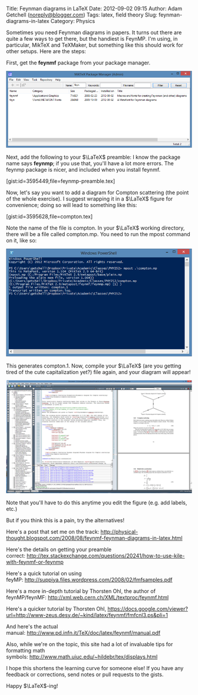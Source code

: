 Title: Feynman diagrams in LaTeX
Date: 2012-09-02 09:15
Author: Adam Getchell (noreply@blogger.com)
Tags: latex, field theory
Slug: feynman-diagrams-in-latex
Category: Physics

Sometimes you need Feynman diagrams in papers. It turns out there are
quite a few ways to get there, but the handiest is FeynMP. I'm using, in
particular, MikTeX and TeXMaker, but something like this should work for
other setups. Here are the steps:  

First, get the **feynmf** package from your package manager.

![MiKTeX](images/MiKTeX.PNG)

Next, add the following to your $\LaTeX$ preamble: I know the package
name says **feynmp**; if you use that, you'll have a lot more errors.
The feynmp package is nicer, and included when you install feynmf.

[gist:id=3595449,file=feynmp-preamble.tex]  

Now, let's say you want to add a diagram for Compton scattering (the
point of the whole exercise). I suggest wrapping it in a $\LaTeX$
figure for convenience; doing so will lead to something like this:

[gist:id=3595628,file=compton.tex]

Note the name of the file is compton. In your $\LaTeX$ working directory,
there will be a file called compton.mp. You need to run the mpost
command on it, like so:  

![mpost](images/mpost.PNG)


This generates compton.1. Now, compile your $\LaTeX$ (are you getting
tired of the cute capitalization yet?) file again, and your diagram will
appear!

![Texmaker](images/Texmaker.PNG)

Note that you'll have to do this anytime you edit the figure (e.g. add
labels, etc.)  

But if you think this is a pain, try the alternatives!  

Here's a post that set me on the
track: <http://physical-thought.blogspot.com/2008/08/feynmf-feynman-diagrams-in-latex.html>  

Here's the details on getting your preamble
correct: <http://tex.stackexchange.com/questions/20241/how-to-use-kile-with-feynmf-or-feynmp>  

Here's a quick tutorial on using
feyMP: <http://suppiya.files.wordpress.com/2008/02/fmfsamples.pdf>  

Here's a more in-depth tutorial by Thorsten Ohl, the author of
feynMP/feynMF: <http://xml.web.cern.ch/XML/textproc/feynmf.html>  

Here's a quicker tutorial by Thorsten
Ohl, <https://docs.google.com/viewer?url=http://www-zeus.desy.de/~kind/latex/feynmf/fmfcnl3.ps&pli=1>  

And here's the actual
manual: <http://www.pd.infn.it/TeX/doc/latex/feynmf/manual.pdf>  

Also, while we're on the topic, this site had a lot of invaluable tips
for formatting math
symbols: <http://www.math.uiuc.edu/~hildebr/tex/displays.html>  

I hope this shortens the learning curve for someone else! If you have
any feedback or corrections, send notes or pull requests to the gists.  

Happy $\LaTeX$-ing!

</p>
